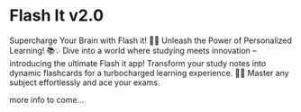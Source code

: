 # Flash It v2.0

Supercharge Your Brain with Flash it! 🧠✨ Unleash the Power of Personalized Learning! 📚💡 Dive into a world where studying meets innovation – introducing the ultimate Flash it app! Transform your study notes into dynamic flashcards for a turbocharged learning experience. 🚀🔥 Master any subject effortlessly and ace your exams.

more info to come...
